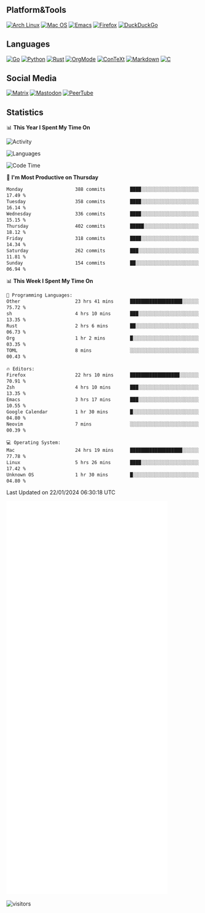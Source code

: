 ## Platform&Tools

[![Arch Linux](https://img.shields.io/badge/ArchLinux-1793D1?logo=arch-linux&logoColor=fff&style=flat-square)](https://archlinux.org/)
[![Mac OS](https://img.shields.io/badge/MacOS-000000?style=flat-square&logo=macos&logoColor=F0F0F0)](https://www.apple.com/macos/)
[![Emacs](https://img.shields.io/badge/Emacs-%237F5AB6.svg?&style=flat-square&logo=gnu-emacs&logoColor=white)](https://www.gnu.org/software/emacs/)
[![Firefox](https://img.shields.io/badge/Firefox-FF7139?style=flat-square&logo=Firefox-Browser&logoColor=white)](https://firefox.com/)
[![DuckDuckGo](https://img.shields.io/badge/DuckDuckGo-DE5833?style=flat-square&logo=DuckDuckGo&logoColor=white)](https://duckduckgo.com/)

## Languages

[![Go](https://img.shields.io/badge/Golang-%2300ADD8.svg?style=flat-square&logo=go&logoColor=white)](https://golang.org/)
[![Python](https://img.shields.io/badge/Python-3670A0?style=flat-square&logo=python&logoColor=ffdd54)](https://www.python.org/)
[![Rust](https://img.shields.io/badge/Rust-%23000000.svg?style=flat-square&logo=rust&logoColor=white)](https://www.rust-lang.org/)
[![OrgMode](https://img.shields.io/badge/OrgMode-%23000000.svg?style=flat-square&logo=org&logoColor=white)](https://orgmode.org/)
[![ConTeXt](https://img.shields.io/badge/ConTeXt-%23008080.svg?style=flat-square&logo=latex&logoColor=white)](https://contextgarden.net/)
[![Markdown](https://img.shields.io/badge/MarkDown-%23000000.svg?style=flat-square&logo=markdown&logoColor=white)](https://daringfireball.net/projects/markdown/)
[![C](https://img.shields.io/badge/C-%2300599C.svg?style=flat-square&logo=c&logoColor=white)](https://www.iso.org/standard/74528.html)

## Social Media
<!--[![Telegram](https://img.shields.io/badge/SteamedFish-2CA5E0?style=social&logo=telegram&logoColor=white)](https://t.me/SteamedFish)-->

[![Matrix](https://img.shields.io/badge/SteamedFish-2CA5E0?style=social&logo=matrix&logoColor=black)](https://matrix.to/#/@i:steamedfish.org)
[![Mastodon](https://img.shields.io/mastodon/follow/109596467238113271?domain=https%3A%2F%2Fmastodon.steamedfish.org%2F&style=social)](https://steamedfish.org/@SteamedFish)
[![PeerTube](https://img.shields.io/badge/PeerTube-23000000.svg?logo=peertube&style=social)](https://peertube.steamedfish.org/)

## Statistics


📊 **This Year I Spent My Time On** 

![Activity](https://wakatime.com/share/@SteamedFish/7529f30a-f1b7-40a4-8d09-e6d855cb7a13.png)

![Languages](https://wakatime.com/share/@SteamedFish/1c5e5366-0e9e-40d8-ac85-d630f61b69c6.svg)

<!--START_SECTION:waka-->
![Code Time](http://img.shields.io/badge/Code%20Time-3%2C491%20hrs%2042%20mins-blue)

📅 **I'm Most Productive on Thursday** 

```text
Monday                   388 commits         ████░░░░░░░░░░░░░░░░░░░░░   17.49 % 
Tuesday                  358 commits         ████░░░░░░░░░░░░░░░░░░░░░   16.14 % 
Wednesday                336 commits         ████░░░░░░░░░░░░░░░░░░░░░   15.15 % 
Thursday                 402 commits         █████░░░░░░░░░░░░░░░░░░░░   18.12 % 
Friday                   318 commits         ████░░░░░░░░░░░░░░░░░░░░░   14.34 % 
Saturday                 262 commits         ███░░░░░░░░░░░░░░░░░░░░░░   11.81 % 
Sunday                   154 commits         ██░░░░░░░░░░░░░░░░░░░░░░░   06.94 % 
```


📊 **This Week I Spent My Time On** 

```text
💬 Programming Languages: 
Other                    23 hrs 41 mins      ███████████████████░░░░░░   75.72 % 
sh                       4 hrs 10 mins       ███░░░░░░░░░░░░░░░░░░░░░░   13.35 % 
Rust                     2 hrs 6 mins        ██░░░░░░░░░░░░░░░░░░░░░░░   06.73 % 
Org                      1 hr 2 mins         █░░░░░░░░░░░░░░░░░░░░░░░░   03.35 % 
TOML                     8 mins              ░░░░░░░░░░░░░░░░░░░░░░░░░   00.43 % 

🔥 Editors: 
Firefox                  22 hrs 10 mins      ██████████████████░░░░░░░   70.91 % 
Zsh                      4 hrs 10 mins       ███░░░░░░░░░░░░░░░░░░░░░░   13.35 % 
Emacs                    3 hrs 17 mins       ███░░░░░░░░░░░░░░░░░░░░░░   10.55 % 
Google Calendar          1 hr 30 mins        █░░░░░░░░░░░░░░░░░░░░░░░░   04.80 % 
Neovim                   7 mins              ░░░░░░░░░░░░░░░░░░░░░░░░░   00.39 % 

💻 Operating System: 
Mac                      24 hrs 19 mins      ███████████████████░░░░░░   77.78 % 
Linux                    5 hrs 26 mins       ████░░░░░░░░░░░░░░░░░░░░░   17.42 % 
Unknown OS               1 hr 30 mins        █░░░░░░░░░░░░░░░░░░░░░░░░   04.80 % 
```


 Last Updated on 22/01/2024 06:30:18 UTC
<!--END_SECTION:waka-->


![Metrics](https://github.com/SteamedFish/SteamedFish/blob/master/github-metrics.svg)


![visitors](https://visitor-badge.laobi.icu/badge?page_id=SteamedFish.SteamedFish)

